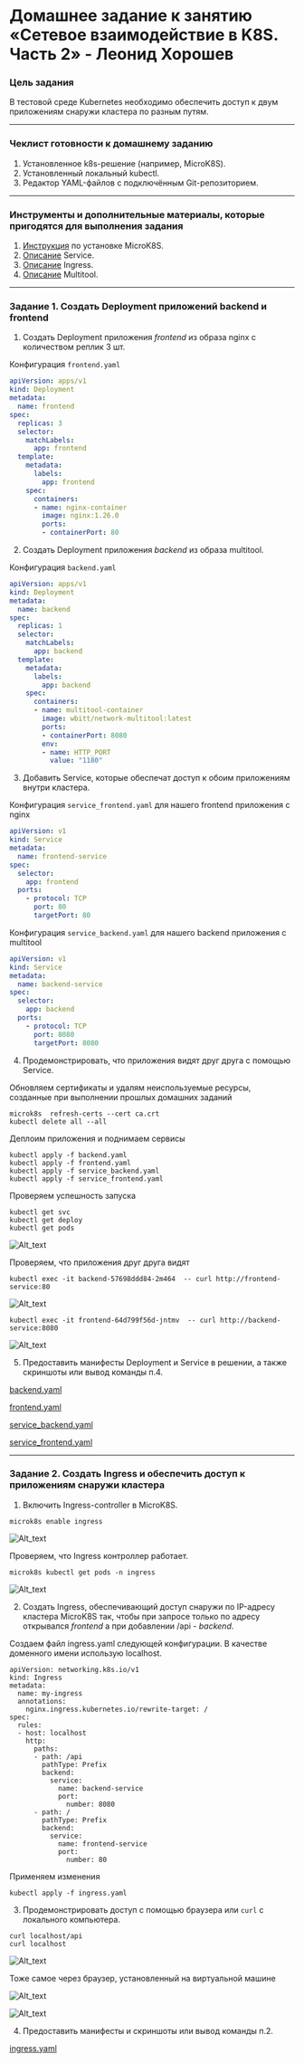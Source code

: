 # Домашнее задание к занятию «Сетевое взаимодействие в K8S. Часть 2» - Леонид Хорошев

### Цель задания

В тестовой среде Kubernetes необходимо обеспечить доступ к двум приложениям снаружи кластера по разным путям.

------

### Чеклист готовности к домашнему заданию

1. Установленное k8s-решение (например, MicroK8S).
2. Установленный локальный kubectl.
3. Редактор YAML-файлов с подключённым Git-репозиторием.

------

### Инструменты и дополнительные материалы, которые пригодятся для выполнения задания

1. [Инструкция](https://microk8s.io/docs/getting-started) по установке MicroK8S.
2. [Описание](https://kubernetes.io/docs/concepts/services-networking/service/) Service.
3. [Описание](https://kubernetes.io/docs/concepts/services-networking/ingress/) Ingress.
4. [Описание](https://github.com/wbitt/Network-MultiTool) Multitool.

------

### Задание 1. Создать Deployment приложений backend и frontend

1. Создать Deployment приложения _frontend_ из образа nginx с количеством реплик 3 шт.

Конфигурация `frontend.yaml`
```yml
apiVersion: apps/v1
kind: Deployment
metadata:
  name: frontend
spec:
  replicas: 3
  selector:
    matchLabels:
      app: frontend
  template:
    metadata:
      labels:
        app: frontend
    spec:
      containers:
      - name: nginx-container
        image: nginx:1.26.0
        ports:
        - containerPort: 80
```

2. Создать Deployment приложения _backend_ из образа multitool. 

Конфигурация `backend.yaml`
```yml
apiVersion: apps/v1
kind: Deployment
metadata:
  name: backend
spec:
  replicas: 1
  selector:
    matchLabels:
      app: backend
  template:
    metadata:
      labels:
        app: backend
    spec:
      containers:
      - name: multitool-container
        image: wbitt/network-multitool:latest
        ports:
        - containerPort: 8080
        env:
        - name: HTTP_PORT
          value: "1180"
```

3. Добавить Service, которые обеспечат доступ к обоим приложениям внутри кластера. 

Конфигурация `service_frontend.yaml` для нашего frontend приложения с nginx
```yml
apiVersion: v1
kind: Service
metadata:
  name: frontend-service
spec:
  selector:
    app: frontend
  ports:
    - protocol: TCP
      port: 80
      targetPort: 80
```

Конфигурация `service_backend.yaml` для нашего backend приложения с multitool
```yml
apiVersion: v1
kind: Service
metadata:
  name: backend-service
spec:
  selector:
    app: backend
  ports:
    - protocol: TCP
      port: 8080
      targetPort: 8080
```

4. Продемонстрировать, что приложения видят друг друга с помощью Service.

Обновляем сертификаты и удалям неиспользуемые ресурсы, созданные при выполнении прошлых домашних заданий
```
microk8s  refresh-certs --cert ca.crt
kubectl delete all --all
```

Деплоим приложения и поднимаем сервисы 
```
kubectl apply -f backend.yaml
kubectl apply -f frontend.yaml
kubectl apply -f service_backend.yaml
kubectl apply -f service_frontend.yaml
```

Проверяем успешность запуска
```
kubectl get svc
kubectl get deploy
kubectl get pods
```

![Alt_text](https://github.com/LeonidKhoroshev/kuber-homeworks/blob/main/1.5/screenshots/k8s1.png)

Проверяем, что приложения друг друга видят
```
kubectl exec -it backend-57698ddd84-2m464  -- curl http://frontend-service:80
```

![Alt_text](https://github.com/LeonidKhoroshev/kuber-homeworks/blob/main/1.5/screenshots/k8s2.png)

```
kubectl exec -it frontend-64d799f56d-jntmv  -- curl http://backend-service:8080
```

![Alt_text](https://github.com/LeonidKhoroshev/kuber-homeworks/blob/main/1.5/screenshots/k8s3.png)

5. Предоставить манифесты Deployment и Service в решении, а также скриншоты или вывод команды п.4.


[backend.yaml](https://github.com/LeonidKhoroshev/kuber-homeworks/blob/hw-05/1.5/files/backend.yaml)

[frontend.yaml](https://github.com/LeonidKhoroshev/kuber-homeworks/blob/hw-05/1.5/files/frontend.yaml)

[service_backend.yaml](https://github.com/LeonidKhoroshev/kuber-homeworks/blob/hw-05/1.5/files/service_backend.yaml)

[service_frontend.yaml](https://github.com/LeonidKhoroshev/kuber-homeworks/blob/hw-05/1.5/files/service_frontend.yaml)


------

### Задание 2. Создать Ingress и обеспечить доступ к приложениям снаружи кластера

1. Включить Ingress-controller в MicroK8S.
```
microk8s enable ingress
```
![Alt_text](https://github.com/LeonidKhoroshev/kuber-homeworks/blob/main/1.5/screenshots/k8s4.png)

Проверяем, что Ingress контроллер работает.
```
microk8s kubectl get pods -n ingress
```

![Alt_text](https://github.com/LeonidKhoroshev/kuber-homeworks/blob/main/1.5/screenshots/k8s5.png)

2. Создать Ingress, обеспечивающий доступ снаружи по IP-адресу кластера MicroK8S так, чтобы при запросе только по адресу открывался _frontend_ а при добавлении /api - _backend_.

Создаем файл ingress.yaml следующей конфигурации. В качестве доменного имени использую localhost.

```
apiVersion: networking.k8s.io/v1
kind: Ingress
metadata:
  name: my-ingress
  annotations:
    nginx.ingress.kubernetes.io/rewrite-target: /
spec:
  rules:
  - host: localhost
    http:
      paths:
      - path: /api
        pathType: Prefix
        backend:
          service:
            name: backend-service
            port:
              number: 8080
      - path: /
        pathType: Prefix
        backend:
          service:
            name: frontend-service
            port:
              number: 80
```

Применяем изменения
```
kubectl apply -f ingress.yaml
```

3. Продемонстрировать доступ с помощью браузера или `curl` с локального компьютера.
```
curl localhost/api
curl localhost
```

![Alt_text](https://github.com/LeonidKhoroshev/kuber-homeworks/blob/main/1.5/screenshots/k8s6.png)

Тоже самое через браузер, установленный на виртуальной машине

![Alt_text](https://github.com/LeonidKhoroshev/kuber-homeworks/blob/main/1.5/screenshots/k8s7.png)

![Alt_text](https://github.com/LeonidKhoroshev/kuber-homeworks/blob/main/1.5/screenshots/k8s8.png)

4. Предоставить манифесты и скриншоты или вывод команды п.2.

[ingress.yaml]()
